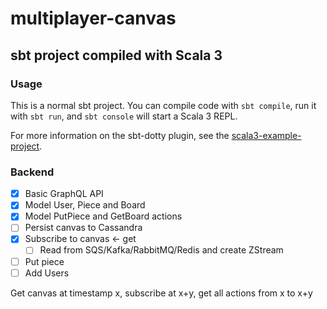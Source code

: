 # multiplayer-canvas
## sbt project compiled with Scala 3

### Usage

This is a normal sbt project. You can compile code with `sbt compile`, run it with `sbt run`, and `sbt console` will start a Scala 3 REPL.

For more information on the sbt-dotty plugin, see the
[scala3-example-project](https://github.com/scala/scala3-example-project/blob/main/README.md).
### Backend
- [x] Basic GraphQL API
- [x] Model User, Piece and Board
- [x] Model PutPiece and GetBoard actions
- [ ] Persist canvas to Cassandra
- [x] Subscribe to canvas <- get 
  - [ ] Read from SQS/Kafka/RabbitMQ/Redis and create ZStream
- [ ] Put piece
- [ ] Add Users

Get canvas at timestamp x, subscribe at x+y, get all actions from x to x+y